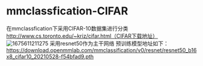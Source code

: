 # mmclassfication-CIFAR
在mmclassfication下采用CIFAR-10数据集进行分类
http://www.cs.toronto.edu/~kriz/cifar.html（CIFAR下载地址）
![1675611211275](https://user-images.githubusercontent.com/85999869/216828770-4262934a-3bfa-4af7-892e-85a2f71055ae.png)
采用resnet50作为主干网络
预训练模型地址如下：
https://download.openmmlab.com/mmclassification/v0/resnet/resnet50_b16x8_cifar10_20210528-f54bfad9.pth
